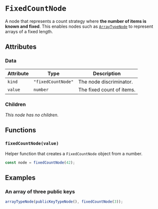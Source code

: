 # `FixedCountNode`

A node that represents a count strategy where **the number of items is known and fixed**. This enables nodes such as [`ArrayTypeNode`](../typeNodes/ArrayTypeNode.md) to represent arrays of a fixed length.

## Attributes

### Data

| Attribute | Type               | Description               |
| --------- | ------------------ | ------------------------- |
| `kind`    | `"fixedCountNode"` | The node discriminator.   |
| `value`   | `number`           | The fixed count of items. |

### Children

_This node has no children._

## Functions

### `fixedCountNode(value)`

Helper function that creates a `FixedCountNode` object from a number.

```ts
const node = fixedCountNode(42);
```

## Examples

### An array of three public keys

```ts
arrayTypeNode(publicKeyTypeNode(), fixedCountNode(3));
```
